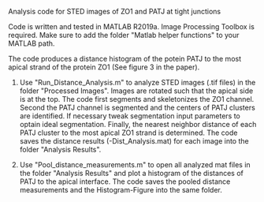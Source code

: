Analysis code for STED images of ZO1 and PATJ at tight junctions

Code is written and tested in MATLAB R2019a.
Image Processing Toolbox is required. Make sure to add the folder "Matlab helper functions" to your MATLAB path.

The code produces a distance histogram of the potein PATJ to the most apical strand of the protein ZO1 (See figure 3 in the paper).

1. Use "Run_Distance_Analysis.m" to analyze STED images (.tif files) in the folder "Processed Images". Images are rotated such that the apical side is at the top. The code first segments and skeletonizes the ZO1 channel. Second the PATJ channel is segmented and the centers of PATJ clusters are identified. If necessary tweak segmentation input parameters to optain ideal segmentation. Finally, the nearest neighbor distance of each PATJ cluster to the most apical ZO1 strand is determined. The code saves the distance results (-Dist_Analysis.mat) for each image into the folder "Analysis Results".

2. Use "Pool_distance_measurements.m" to open all analyzed mat files in the folder "Analysis Results" and plot a histogram of the distances of PATJ to the apical interface. The code saves the pooled distance measurements and the Histogram-Figure into the same folder.
    
